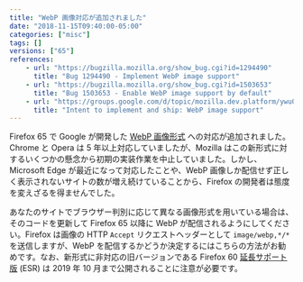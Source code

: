 ```yaml
---
title: "WebP 画像対応が追加されました"
date: "2018-11-15T09:40:00-05:00"
categories: ["misc"]
tags: []
versions: ["65"]
references:
    - url: "https://bugzilla.mozilla.org/show_bug.cgi?id=1294490"
      title: "Bug 1294490 - Implement WebP image support"
    - url: "https://bugzilla.mozilla.org/show_bug.cgi?id=1503653"
      title: "Bug 1503653 - Enable WebP image support by default"
    - url: "https://groups.google.com/d/topic/mozilla.dev.platform/ywu0gzoQfRY/discussion"
      title: "Intent to implement and ship: WebP image support"
---
```

Firefox 65 で Google が開発した [WebP 画像形式](https://en.wikipedia.org/wiki/WebP) への対応が追加されました。Chrome と Opera は 5 年以上対応していましたが、Mozilla はこの新形式に対するいくつかの懸念から初期の実装作業を中止していました。しかし、Microsoft Edge が最近になって対応したことや、WebP 画像しか配信せず正しく表示されないサイトの数が増え続けていることから、Firefox の開発者は態度を変えざるを得ませんでした。

あなたのサイトでブラウザー判別に応じて異なる画像形式を用いている場合は、そのコードを更新して Firefox 65 以降に WebP が配信されるようにしてください。Firefox は画像の HTTP `Accept` リクエストヘッダーとして `image/webp,*/*` を送信しますが、WebP を配信するかどうか決定するにはこちらの方法がお勧めです。なお、新形式に非対応の旧バージョンである Firefox 60 [延長サポート版](https://www.mozilla.org/firefox/organizations/) (ESR) は 2019 年 10 月まで公開されることに注意が必要です。
